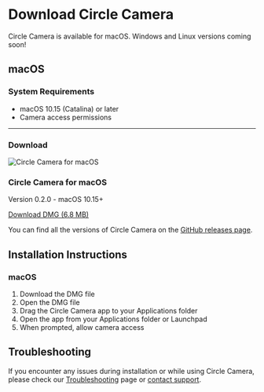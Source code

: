 # Download Circle Camera

Circle Camera is available for macOS. Windows and Linux versions coming soon!

## macOS

### System Requirements

- macOS 10.15 (Catalina) or later
- Camera access permissions

---

### Download

<div class="download-container">
  <div class="download-card">
    <img src="/images/app-screenshot.svg" alt="Circle Camera for macOS" class="download-image">
    <h3>Circle Camera for macOS</h3>
    <p>Version 0.2.0 - macOS 10.15+</p>
    <a href="https://github.com/devbyray/circle-camera/releases/download/0.2.0/Circle.Camera_0.2.0_aarch64.dmg" class="download-button">Download DMG (6.8 MB)</a>
  </div>
  
</div>
<p>
  You can find all the versions of Circle Camera on the <a href="https://github.com/devbyray/circle-camera/releases" target="_blank">GitHub releases page</a>.
</p>

## Installation Instructions

### macOS

1. Download the DMG file
2. Open the DMG file
3. Drag the Circle Camera app to your Applications folder
4. Open the app from your Applications folder or Launchpad
5. When prompted, allow camera access

## Troubleshooting

If you encounter any issues during installation or while using Circle Camera, please check our [Troubleshooting](/troubleshooting) page or [contact support](mailto:camera@byrayray.dev).

